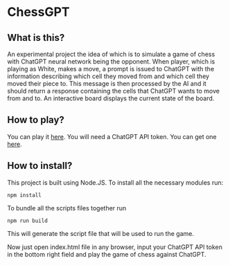 # ChessGPT

## What is this?

An experimental project the idea of which is to simulate a game of chess with ChatGPT neural network being the opponent. When player, which is playing as White, makes a move, a prompt is issued to ChatGPT with the information describing which cell they moved from and which cell they moved their piece to. This message is then processed by the AI and it should return a response containing the cells that ChatGPT wants to move from and to. An interactive board displays the current state of the board.

## How to play?

You can play it [here](https://moonlydays.github.io/ChessGPT). You will need a ChatGPT API token. You can get one [here](https://platform.openai.com/account/api-keys).

## How to install?

This project is built using Node.JS. To install all the necessary modules run:

```
npm install
```

To bundle all the scripts files together run 

```
npm run build
```

This will generate the script file that will be used to run the game.

Now just open index.html file in any browser, input your ChatGPT API token in the bottom right field and play the game of chess against ChatGPT.